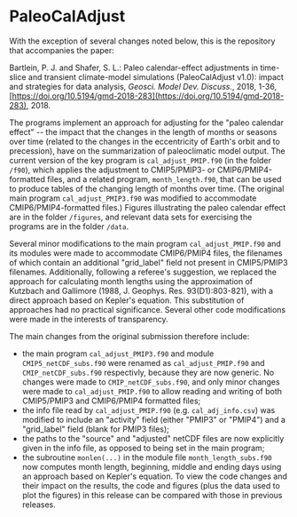 PaleoCalAdjust
===================

With the exception of several changes noted below, this is the repository that accompanies the paper:

Bartlein, P. J. and Shafer, S. L.: Paleo calendar-effect adjustments in time-slice and transient climate-model simulations (PaleoCalAdjust v1.0): impact and strategies for data analysis, *Geosci. Model Dev. Discuss.*, 2018, 1-36, [https://doi.org/10.5194/gmd-2018-283](https://doi.org/10.5194/gmd-2018-283), 2018.

The programs implement an approach for adjusting for the "paleo calendar effect" -- the impact that the changes in the length of months or seasons over time (related to the changes in the eccentricity of Earth's orbit and to precession), have on the summarization of paleoclimatic model output. The current version of the key program is `cal_adjust_PMIP.f90` (in the folder `/f90`), which applies the adjustment to CMIP5/PMIP3- or CMIP6/PMIP4-formatted files, and a related program, `month_length.f90`, that can be used to produce tables of the changing length of months over time. (The original main program `cal_adjust_PMIP3.f90` was modified to accommodate CMIP6/PMIP4-formatted files.)  Figures illustrating the paleo calendar effect are in the folder `/figures`, and relevant data sets for exercising the programs are in the folder `/data`.  

Several minor modifications to the main program `cal_adjust_PMIP.f90` and its modules were made to accommodate CMIP6/PMIP4 files, the filenames of which contain an additional "grid_label" field not present in CMIP5/PMIP3 filenames.  Additionally, following a referee's suggestion, we replaced the approach for calculating month lengths using the approximation of Kutzbach and Gallimore (1988, J. Geophys. Res. 93(D1):803-821), with a direct approach based on Kepler's equation. This substitution of approaches had no practical significance.  Several other code modifications were made in the interests of transparency.

The main changes from the original submission therefore include:

- the main program `cal_adjust_PMIP3.f90` and module `CMIP5_netCDF_subs.f90` were renamed as `cal_adjust_PMIP.f90` and `CMIP_netCDF_subs.f90` respectivly, because they are now generic.  No changes were made to `CMIP_netCDF_subs.f90`, and only minor changes were made to `cal_adjust_PMIP.f90` to allow reading and writing of both CMIP5/PMIP3 and CMIP6/PMIP4 formatted files;
- the info file read by `cal_adjust_PMIP.f90` (e.g. `cal_adj_info.csv`) was modified to include an "activity" field (either "PMIP3" or "PMIP4") and a "grid_label" field (blank for PMIP3 files);
- the paths to the "source" and "adjusted" netCDF files are now explicitly given in the info file, as opposed to being set in the main program;
- the subroutine `monlen(...)` in the module file `month_length_subs.f90` now computes month length, beginning, middle and ending days using an approach based on Kepler's equation.  To view the code changes and their impact on the results, the code and figures (plus the data used to plot the figures) in this release can be compared with those in previous releases.    
